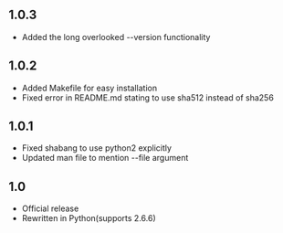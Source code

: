 
1.0.3
-----
- Added the long overlooked --version functionality

1.0.2
-----
- Added Makefile for easy installation
- Fixed error in README.md stating to use sha512 instead of sha256

1.0.1
-----
- Fixed shabang to use python2 explicitly
- Updated man file to mention --file argument

1.0
-----
- Official release
- Rewritten in Python(supports 2.6.6)

